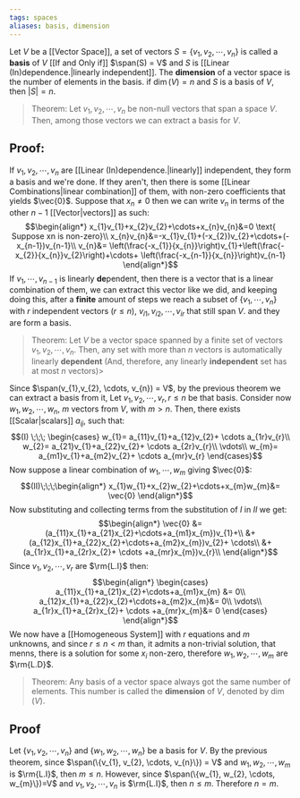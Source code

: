```yaml
---
tags: spaces
aliases: basis, dimension
---
```

Let $V$ be a [[Vector Space]], a set of vectors $S = \{v_{1},v_{2},\cdots, v_{n}\}$ is called a **basis** of $V$ [[If and Only if]] $\span(S) = V$ and $S$ is [[Linear (In)dependence.|linearly independent]]. The **dimension** of a vector space is the number of elements in the basis. if $\dim(V) = n$ and $S$ is a basis of $V$, then $|S| = n$. 

>Theorem: Let $v_{1},v_{2},\cdots,v_{n}$ be non-null vectors that span a space $V$. Then, among those vectors we can extract a basis for $V$.

## Proof:
If $v_{1}, v_{2}, \cdots, v_{n}$ are [[Linear (In)dependence.|linearly]] independent, they form a basis and we're done. If they aren't, then there is some [[Linear Combinations|linear combination]] of them, with non-zero coefficients that yields $\vec{0}$. Suppose that $x_{n} \ne 0$ then we can write $v_{n}$ in terms of the other $n-1$ [[Vector|vectors]] as such:
$$\begin{align*}
x_{1}v_{1}+x_{2}v_{2}+\cdots+x_{n}v_{n}&=0 \text{ Suppose xn is non-zero}\\
x_{n}v_{n}&=-x_{1}v_{1}+(-x_{2})v_{2}+\cdots+(-x_{n-1})v_{n-1}\\
v_{n}&= \left(\frac{-x_{1}}{x_{n}}\right)v_{1}+\left(\frac{-x_{2}}{x_{n}}v_{2}\right)+\cdots+ \left(\frac{-x_{n-1}}{x_{n}}\right)v_{n-1}
\end{align*}$$
If $v_{1}, \cdots, v_{n-1}$ is linearly **de**pendent, then there is a vector that is a linear combination of them, we can extract this vector like we did, and keeping doing this, after a **finite** amount of steps we reach a subset of $\{v_{1},\cdots,v_{n}\}$ with $r$ independent vectors ($r\le n$), $v_{i1},v_{i2},\cdots,v_{ir}$ that still span $V$. and they are form a basis. 

> Theorem: Let $V$ be a vector space spanned by a finite set of vectors $v_{1},v_{2},\cdots, v_{n}$. Then, any set with more than $n$ vectors is automatically linearly **dependent** (And, therefore, any linearly **independent** set has at most $n$ vectors)>

Since $\span(v_{1},v_{2}, \cdots, v_{n}) = V$, by the previous theorem we can extract a basis from it, Let $v_{1}, v_{2}, \cdots, v_{r}, r\le n$ be that basis. Consider now $w_{1}, w_{2}, \cdots, w_{n}$, $m$ vectors from $V$, with $m \gt n$. Then, there exists [[Scalar|scalars]] $a_{ij}$, such that:
$$(I) \;\;\; \begin{cases}
w_{1}= a_{11}v_{1}+a_{12}v_{2}+ \cdots a_{1r}v_{r}\\
w_{2}= a_{21}v_{1}+a_{22}v_{2}+ \cdots a_{2r}v_{r}\\
\vdots\\
w_{m}= a_{m1}v_{1}+a_{m2}v_{2}+ \cdots a_{mr}v_{r}
\end{cases}$$
Now suppose a linear combination of $w_{1}, \cdots, w_{m}$ giving $\vec{0}$:
$$(II)\;\;\;\begin{align*}
x_{1}w_{1}+x_{2}w_{2}+\cdots+x_{m}w_{m}&= \vec{0}
\end{align*}$$
Now substituting and collecting terms from the substitution of $I$ in $II$ we get:
$$\begin{align*}
\vec{0} &= 
(a_{11}x_{1}+a_{21}x_{2}+\cdots+a_{m1}x_{m})v_{1}+\\
&+(a_{12}x_{1}+a_{22}x_{2}+\cdots+a_{m2}x_{m})v_{2}+ \cdots\\
&+ (a_{1r}x_{1}+a_{2r}x_{2}+ \cdots +a_{mr}x_{m})v_{r}\\
\end{align*}$$
Since $v_{1}, v_{2}, \cdots, v_{r}$ are $\rm{L.I}$ then:
$$\begin{align*}
\begin{cases}
a_{11}x_{1}+a_{21}x_{2}+\cdots+a_{m1}x_{m} &= 0\\
a_{12}x_{1}+a_{22}x_{2}+\cdots+a_{m2}x_{m}&= 0\\
\vdots\\
a_{1r}x_{1}+a_{2r}x_{2}+ \cdots +a_{mr}x_{m}&= 0
\end{cases}
\end{align*}$$
We now have a [[Homogeneous System]] with $r$ equations and $m$ unknowns, and since $r \le n \lt m$ than, it admits a non-trivial solution, that menns, there is a solution for some $x_{i}$ non-zero, therefore $w_{1}, w_{2}, \cdots, w_{m}$ are $\rm{L.D}$.

> Theorem: Any basis of a vector space always got the same number of elements. This number is called the **dimension** of $V$, denoted by $\dim(V)$.

## Proof
Let $\{v_{1}, v_{2}, \cdots, v_{n}\}$ and $\{w_{1}, w_{2}, \cdots, w_{n}\}$ be a basis for $V$. By the previous theorem, since $\span(\{v_{1}, v_{2}, \cdots, v_{n}\}) = V$ and $w_{1}, w_{2}, \cdots, w_{m}$ is $\rm{L.I}$, then $m \le n$. However, since $\span(\{w_{1}, w_{2}, \cdots, w_{m}\})=V$ and $v_{1}, v_{2}, \cdots, v_{n}$ is $\rm{L.I}$, then $n \le m$. Therefore $n = m$.

